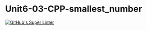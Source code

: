 # Unit6-03-CPP-smallest_number

[![GitHub's Super Linter](https://github.com/crestel-ong/Unit6-03-CPP-smallest_number//workflows/GitHub's%20Super%20Linter/badge.svg)](https://github.com/crestel-ong/Unit6-03-CPP-smallest_number//actions)
